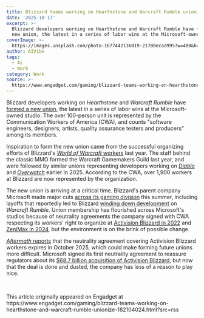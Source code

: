 ```yaml
---
title: Blizzard teams working on Hearthstone and Warcraft Rumble unionize
date: '2025-10-17'
excerpt: >-
  Blizzard developers working on Hearthstone and Warcraft Rumble have formed a
  new union, the latest in a series of labor wins at the Microsoft-owned st...
coverImage: >-
  https://images.unsplash.com/photo-1677442136019-21780ecad995?w=400&h=200&fit=crop&auto=format
author: AIVibe
tags:
  - Ai
  - Work
category: Work
source: >-
  https://www.engadget.com/gaming/blizzard-teams-working-on-hearthstone-and-warcraft-rumble-unionize-182104024.html?src=rss
---
```

<p>Blizzard developers working on <em>Hearthstone</em> and <em>Warcraft Rumble</em> have <a target="_blank" class="link" href="https://cwa-union.org/news/releases/hearthstone-and-warcraft-rumble-developers-form-union-communications-workers-america" data-i13n="cpos:1;pos:1">formed a new union</a>, the latest in a series of labor wins at the Microsoft-owned studio. The over 100-person unit is represented by the Communication Workers of America (CWA), and counts &quot;software engineers, designers, artists, quality assurance testers and producers&quot; among its members.</p><p>Inspiration to form the new union came from the successful organizing efforts of Blizzard&#39;s <a target="_blank" class="link" href="https://www.engadget.com/world-of-warcraft-workers-unlock-form-a-union-achievement-220148151.html" data-i13n="cpos:2;pos:1"><em>World of Warcraft</em> workers</a> last year. The staff behind the classic MMO formed the Warcraft Gamemakers Guild last year, and were followed by similar unions representing developers working on <a target="_blank" class="link" href="https://www.engadget.com/gaming/over-450-diablo-developers-at-blizzard-have-unionized-180544383.html" data-i13n="cpos:3;pos:1"><em>Diablo</em></a> and <a target="_blank" class="link" href="https://www.engadget.com/gaming/the-developers-behind-overwatch-have-unionized-154021756.html" data-i13n="cpos:4;pos:1"><em>Overwatch</em></a> earlier in 2025. According to the CWA, over 1,900 workers at Blizzard are now represented by the organization.</p><p>The new union is arriving at a critical time. Blizzard&#39;s parent company Microsoft made major cuts <a target="_blank" class="link" href="https://www.engadget.com/gaming/xbox/microsoft-gaming-division-suffers-further-layoffs-142430386.html" data-i13n="cpos:5;pos:1">across its gaming division</a> this summer, including layoffs that reportedly led to Blizzard <a target="_blank" class="link" href="https://www.engadget.com/gaming/blizzard-is-giving-up-on-its-warcraft-mobile-game-amid-layoffs-215021940.html" data-i13n="cpos:6;pos:1">winding down development</a> on <em>Warcraft Rumble</em>. Union membership has flourished across Microsoft&#39;s studios because of neutrality agreements the company signed with CWA respecting its workers&#39; right to organize at <a target="_blank" class="link" href="https://www.engadget.com/microsoft-activision-blizzard-unionization-agreement-cwa-163550095.html" data-i13n="cpos:7;pos:1">Activision Blizzard in 2022</a> and <a target="_blank" class="link" href="https://www.engadget.com/microsoft-and-cwa-forge-labor-neutrality-agreement-covering-all-zenimax-workers-212643324.html" data-i13n="cpos:8;pos:1">ZeniMax in 2024</a>, but the environment is on the brink of possible change.&nbsp;</p><p><a target="_blank" class="link" href="https://aftermath.site/battle-net-workers-unionize-blizzard-entertainment-cwa" data-i13n="cpos:9;pos:1"><em>Aftermath </em>reports</a> that the neutrality agreement covering Activision Blizzard workers expires in October 2025, which could make forming future unions more difficult. Microsoft signed its first neutrality agreement to reassure regulators about its <a target="_blank" class="link" href="https://www.engadget.com/microsoft-activision-blizzard-acquisition-133637845.html" data-i13n="cpos:10;pos:1">$68.7 billion acquisition of Activision Blizzard</a>, but now that the deal is done and dusted, the company has less of a reason to play nice.</p><p><br></p><p></p>This article originally appeared on Engadget at https://www.engadget.com/gaming/blizzard-teams-working-on-hearthstone-and-warcraft-rumble-unionize-182104024.html?src=rss
